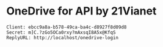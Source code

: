 # OneDrive for API by 21Vianet
```
Client: ebcc9a8a-b578-49ca-ba4c-d8927f8d09d8
Secret: m]C.?zGo5OCa0rxy?mAxsqI8A5x@KfqS
ReplyURL: http://localhost/onedrive-login
```

